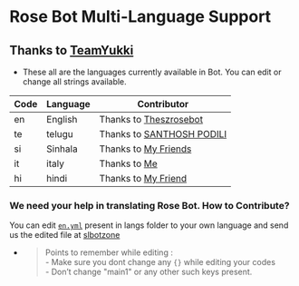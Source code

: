 # Rose Bot Multi-Language Support
## Thanks to [TeamYukki](https://t.me/TeamYukki)

- These all are the languages currently available in Bot. You can edit or change all strings available.

| Code | Language | Contributor |
|-|-------|-------|
| en | English | Thanks to [Theszrosebot](https://t.me/Theszrosebot)
| te | telugu  | Thanks to [SANTHOSH PODILI](https://t.me/Santhoshpodili2)
| si | Sinhala  | Thanks to [My Friends](https://t.me/szteambots)
| it | italy  | Thanks to [Me](https://t.me/szteambots)
| hi | hindi  | Thanks to [My Friend](https://t.me/szteambots)


### We need your help in translating Rose Bot. How to Contribute?

You can edit [`en.yml`](https://t.me/Theszrosebot/12) present in langs folder to your own language and send us the edited file at [slbotzone](https://t.me/slbotzone)

- > Points to remember while editing : <br> - Make sure you dont change any `{}`  while editing your codes <br> - Don’t change "main1" or any other such keys present.
